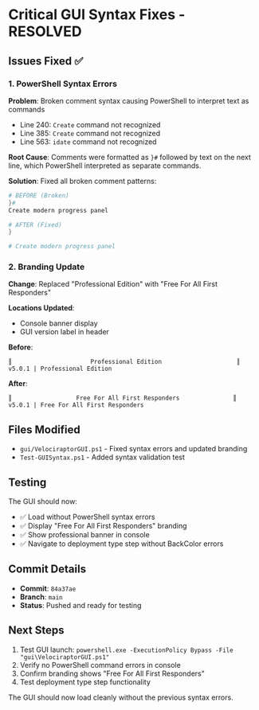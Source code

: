 # Critical GUI Syntax Fixes - RESOLVED

## Issues Fixed ✅

### 1. PowerShell Syntax Errors
**Problem**: Broken comment syntax causing PowerShell to interpret text as commands
- Line 240: `Create` command not recognized
- Line 385: `Create` command not recognized  
- Line 563: `idate` command not recognized

**Root Cause**: Comments were formatted as `}#` followed by text on the next line, which PowerShell interpreted as separate commands.

**Solution**: Fixed all broken comment patterns:
```powershell
# BEFORE (Broken)
}#
Create modern progress panel

# AFTER (Fixed)  
}

# Create modern progress panel
```

### 2. Branding Update
**Change**: Replaced "Professional Edition" with "Free For All First Responders"

**Locations Updated**:
- Console banner display
- GUI version label in header

**Before**:
```
║                      Professional Edition                     ║
v5.0.1 | Professional Edition
```

**After**:
```
║                  Free For All First Responders               ║
v5.0.1 | Free For All First Responders
```

## Files Modified
- `gui/VelociraptorGUI.ps1` - Fixed syntax errors and updated branding
- `Test-GUISyntax.ps1` - Added syntax validation test

## Testing
The GUI should now:
- ✅ Load without PowerShell syntax errors
- ✅ Display "Free For All First Responders" branding
- ✅ Show professional banner in console
- ✅ Navigate to deployment type step without BackColor errors

## Commit Details
- **Commit**: `84a37ae`
- **Branch**: `main`
- **Status**: Pushed and ready for testing

## Next Steps
1. Test GUI launch: `powershell.exe -ExecutionPolicy Bypass -File "gui\VelociraptorGUI.ps1"`
2. Verify no PowerShell command errors in console
3. Confirm branding shows "Free For All First Responders"
4. Test deployment type step functionality

The GUI should now load cleanly without the previous syntax errors.